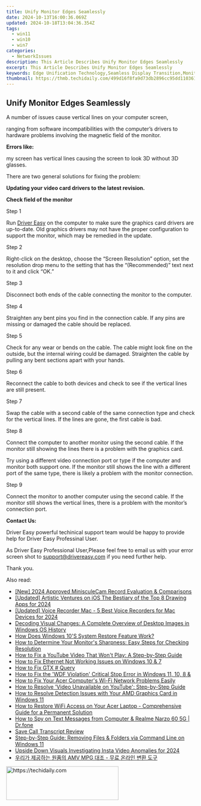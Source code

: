 ```yaml
---
title: Unify Monitor Edges Seamlessly
date: 2024-10-13T16:00:36.069Z
updated: 2024-10-18T13:04:36.354Z
tags:
  - win11
  - win10
  - win7
categories:
  - NetworkIssues
description: This Article Describes Unify Monitor Edges Seamlessly
excerpt: This Article Describes Unify Monitor Edges Seamlessly
keywords: Edge Unification Technology,Seamless Display Transition,Monitor Corner Integration,Unified Screen Design,Perfected Monitor Boundaries,Smooth Edge Matching Tech,Innovative Edge Merging Solutions
thumbnail: https://thmb.techidaily.com/499d16f8fa9d73db2896cc95dd1103614d6afb1a8c7743ea30004b41e37daeda.jpg
---
```


## Unify Monitor Edges Seamlessly

A number of issues cause vertical lines on your computer screen,

 ranging from software incompatibilities with the computer’s drivers to hardware problems involving the magnetic field of the monitor.

**Errors like:**

 my screen has vertical lines causing the screen to look 3D without 3D glasses.

There are two general solutions for fixing the problem:

**Updating your video card drivers to the latest revision.**

**Check field of the monitor**

Step 1

 Run [Driver Easy](https://tools.techidaily.com/drivereasy/download/) on the computer to make sure the graphics card drivers are up-to-date. Old graphics drivers may not have the proper configuration to support the monitor, which may be remedied in the update.

Step 2

 Right-click on the desktop, choose the “Screen Resolution” option, set the resolution drop menu to the setting that has the “(Recommended)” text next to it and click “OK.”

Step 3

Disconnect both ends of the cable connecting the monitor to the computer.

Step 4

 Straighten any bent pins you find in the connection cable. If any pins are missing or damaged the cable should be replaced.

Step 5

 Check for any wear or bends on the cable. The cable might look fine on the outside, but the internal wiring could be damaged. Straighten the cable by pulling any bent sections apart with your hands.

Step 6

 Reconnect the cable to both devices and check to see if the vertical lines are still present.

Step 7

 Swap the cable with a second cable of the same connection type and check for the vertical lines. If the lines are gone, the first cable is bad.

Step 8

 Connect the computer to another monitor using the second cable. If the monitor still showing the lines there is a problem with the graphics card.

 Try using a different video connection port or type if the computer and monitor both support one. If the monitor still shows the line with a different port of the same type, there is likely a problem with the monitor connection.

Step 9

 Connect the monitor to another computer using the second cable. If the monitor still shows the vertical lines, there is a problem with the monitor’s connection port.

**Contact Us:**

 Driver Easy powerful techinical support team would be happy to provide help for Driver Easy Professinal User.

 As Driver Easy Professional User,Please feel free to email us with your error screen shot to <support@drivereasy.com> if you need further help.

Thank you.

<ins class="adsbygoogle"
     style="display:block"
     data-ad-format="autorelaxed"
     data-ad-client="ca-pub-7571918770474297"
     data-ad-slot="1223367746"></ins>

<ins class="adsbygoogle"
     style="display:block"
     data-ad-client="ca-pub-7571918770474297"
     data-ad-slot="8358498916"
     data-ad-format="auto"
     data-full-width-responsive="true"></ins>

<span class="atpl-alsoreadstyle">Also read:</span>
<div><ul>
<li><a href="https://on-screen-recording.techidaily.com/new-2024-approved-minisculecam-record-evaluation-and-comparisons/"><u>[New] 2024 Approved MinisculeCam Record Evaluation & Comparisons</u></a></li>
<li><a href="https://fox-links.techidaily.com/updated-artistic-ventures-on-ios-the-bestiary-of-the-top-8-drawing-apps-for-2024/"><u>[Updated] Artistic Ventures on iOS The Bestiary of the Top 8 Drawing Apps for 2024</u></a></li>
<li><a href="https://screen-recording.techidaily.com/updated-voice-recorder-mac-5-best-voice-recorders-for-mac-devices-for-2024/"><u>[Updated] Voice Recorder Mac - 5 Best Voice Recorders for Mac Devices for 2024</u></a></li>
<li><a href="https://some-skills.techidaily.com/decoding-visual-changes-a-complete-overview-of-desktop-images-in-windows-os-history/"><u>Decoding Visual Changes: A Complete Overview of Desktop Images in Windows OS History</u></a></li>
<li><a href="https://win-forum.techidaily.com/how-does-windows-10s-system-restore-feature-work/"><u>How Does Windows 10'S System Restore Feature Work?</u></a></li>
<li><a href="https://network-issues.techidaily.com/how-to-determine-your-monitors-sharpness-easy-steps-for-checking-resolution/"><u>How to Determine Your Monitor's Sharpness: Easy Steps for Checking Resolution</u></a></li>
<li><a href="https://network-issues.techidaily.com/how-to-fix-a-youtube-video-that-wont-play-a-step-by-step-guide/"><u>How to Fix a YouTube Video That Won't Play: A Step-by-Step Guide</u></a></li>
<li><a href="https://network-issues.techidaily.com/how-to-fix-ethernet-not-working-issues-on-windows-10-and-7/"><u>How to Fix Ethernet Not Working Issues on Windows 10 & 7</u></a></li>
<li><a href="https://network-issues.techidaily.com/how-to-fix-gtx-query/"><u>How to Fix GTX # Query</u></a></li>
<li><a href="https://network-issues.techidaily.com/how-to-fix-the-wdf-violation-critical-stop-error-in-windows-11-10-8-and/"><u>How to Fix the 'WDF Violation' Critical Stop Error in Windows 11, 10, 8 &</u></a></li>
<li><a href="https://network-issues.techidaily.com/how-to-fix-your-acer-computers-wi-fi-network-problems-easily/"><u>How to Fix Your Acer Computer's Wi-Fi Network Problems Easily</u></a></li>
<li><a href="https://network-issues.techidaily.com/how-to-resolve-video-unavailable-on-youtube-step-by-step-guide/"><u>How to Resolve 'Video Unavailable on YouTube': Step-by-Step Guide</u></a></li>
<li><a href="https://network-issues.techidaily.com/how-to-resolve-detection-issues-with-your-amd-graphics-card-in-windows-11/"><u>How to Resolve Detection Issues with Your AMD Graphics Card in Windows 11</u></a></li>
<li><a href="https://network-issues.techidaily.com/how-to-restore-wifi-access-on-your-acer-laptop-comprehensive-guide-for-a-permanent-solution/"><u>How to Restore WiFi Access on Your Acer Laptop - Comprehensive Guide for a Permanent Solution</u></a></li>
<li><a href="https://android-location-track.techidaily.com/how-to-spy-on-text-messages-from-computer-and-realme-narzo-60-5g-drfone-by-drfone-virtual-android/"><u>How to Spy on Text Messages from Computer & Realme Narzo 60 5G | Dr.fone</u></a></li>
<li><a href="https://on-screen-recording.techidaily.com/save-call-transcript-review/"><u>Save Call Transcript Review</u></a></li>
<li><a href="https://win-forum.techidaily.com/step-by-step-guide-removing-files-and-folders-via-command-line-on-windows-11/"><u>Step-by-Step Guide: Removing Files & Folders via Command Line on Windows 11</u></a></li>
<li><a href="https://some-approaches.techidaily.com/upside-down-visuals-investigating-insta-video-anomalies-for-2024/"><u>Upside Down Visuals Investigating Insta Video Anomalies for 2024</u></a></li>
<li><a href="https://some-knowledge.techidaily.com/amv-mpg/"><u>우리가 제공하는 원품의 AMV MPG 대조 - 무료 온라인 변환 도구</u></a></li>
</ul></div>

<!-- affiliate ads begin -->
<a href="https://aidotcom.pxf.io/c/5597632/2129041/19576" target="_top" id="2129041">
  <img src="//a.impactradius-go.com/display-ad/19576-2129041" border="0" alt="https://techidaily.com" width="300" height="90"/>
</a>
<img height="0" width="0" src="https://aidotcom.pxf.io/i/5597632/2129041/19576" style="position:absolute;visibility:hidden;" border="0" />
<!-- affiliate ads end -->


